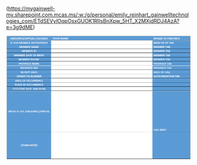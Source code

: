 (https://mygainwell-my.sharepoint.com.mcas.ms/:w:/g/personal/emily_reinhart_gainwelltechnologies_com/ETdSEVylOqpOsxGUOK1RIIsBnXpw_5HT_X2MXjdRDJ4AzA?e=3g9dME)

![](https://github.com/gainwell-ohio/spbm/blob/Tech-OneNote/docs/Clinical%20and%20Technical%20Reference%20Guide/Grievance%20and%20Appeals/G%26A%20Checklist.png)
